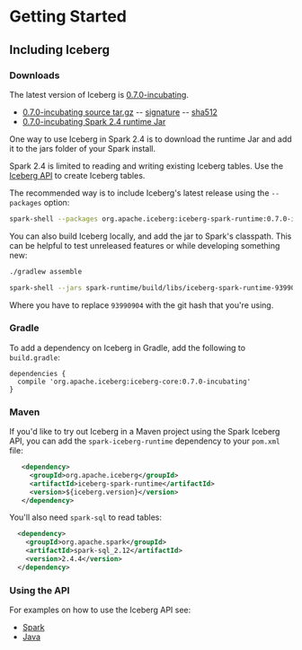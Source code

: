 <!--
 - Licensed to the Apache Software Foundation (ASF) under one or more
 - contributor license agreements.  See the NOTICE file distributed with
 - this work for additional information regarding copyright ownership.
 - The ASF licenses this file to You under the Apache License, Version 2.0
 - (the "License"); you may not use this file except in compliance with
 - the License.  You may obtain a copy of the License at
 -
 -   http://www.apache.org/licenses/LICENSE-2.0
 -
 - Unless required by applicable law or agreed to in writing, software
 - distributed under the License is distributed on an "AS IS" BASIS,
 - WITHOUT WARRANTIES OR CONDITIONS OF ANY KIND, either express or implied.
 - See the License for the specific language governing permissions and
 - limitations under the License.
 -->

# Getting Started

## Including Iceberg 

### Downloads

The latest version of Iceberg is [0.7.0-incubating](https://github.com/apache/incubator-iceberg/releases/tag/apache-iceberg-0.7.0-incubating).

* [0.7.0-incubating source tar.gz](https://www.apache.org/dyn/closer.cgi/incubator/iceberg/apache-iceberg-0.7.0-incubating/apache-iceberg-0.7.0-incubating.tar.gz) -- [signature](https://dist.apache.org/repos/dist/release/incubator/iceberg/apache-iceberg-0.7.0-incubating/apache-iceberg-0.7.0-incubating.tar.gz.asc) -- [sha512](https://dist.apache.org/repos/dist/release/incubator/iceberg/apache-iceberg-0.7.0-incubating/apache-iceberg-0.7.0-incubating.tar.gz.sha512)
* [0.7.0-incubating Spark 2.4 runtime Jar](https://search.maven.org/remotecontent?filepath=org/apache/iceberg/iceberg-spark-runtime/0.7.0-incubating/iceberg-spark-runtime-0.7.0-incubating.jar)

One way to use Iceberg in Spark 2.4 is to download the runtime Jar and add it to the jars folder of your Spark install.

Spark 2.4 is limited to reading and writing existing Iceberg tables. Use the [Iceberg API](../api) to create Iceberg tables.

The recommended way is to include Iceberg's latest release using the `--packages` option:
```sh
spark-shell --packages org.apache.iceberg:iceberg-spark-runtime:0.7.0-incubating
```

You can also build Iceberg locally, and add the jar to Spark's classpath. This can be helpful to test unreleased features or while developing something new:

```sh
./gradlew assemble

spark-shell --jars spark-runtime/build/libs/iceberg-spark-runtime-93990904.jar
```

Where you have to replace `93990904` with the git hash that you're using.

### Gradle
To add a dependency on Iceberg in Gradle, add the following to `build.gradle`:
```
dependencies {
  compile 'org.apache.iceberg:iceberg-core:0.7.0-incubating'
}
```

### Maven 
If you'd like to try out Iceberg in a Maven project using the Spark Iceberg API, you can add the `spark-iceberg-runtime` dependency to your `pom.xml` file:
```xml
   <dependency>
     <groupId>org.apache.iceberg</groupId>
     <artifactId>iceberg-spark-runtime</artifactId>
     <version>${iceberg.version}</version>
   </dependency>
```

You'll also need `spark-sql` to read tables:
```xml
  <dependency> 
    <groupId>org.apache.spark</groupId>
    <artifactId>spark-sql_2.12</artifactId>
    <version>2.4.4</version>
  </dependency>
```

### Using the API 
For examples on how to use the Iceberg API see:

- [Spark](api-quickstart.md)
- [Java](java-api-quickstart.md)
